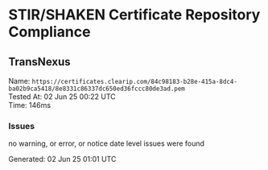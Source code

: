 # STIR/SHAKEN Certificate Repository Compliance

## TransNexus

Name: `https://certificates.clearip.com/84c98183-b28e-415a-8dc4-ba02b9ca5418/8e8331c86337dc650ed36fccc80de3ad.pem`\
Tested At: 02 Jun 25 00:22 UTC\
Time: 146ms

### Issues

no warning, or error, or notice date level issues were found

Generated: 02 Jun 25 01:01 UTC